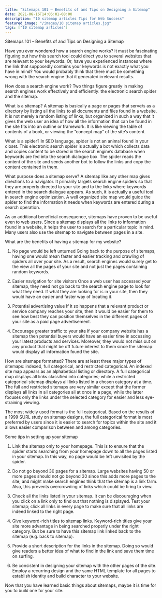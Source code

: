 ```yaml
---
title: "Sitemaps 101 – Benefits of and Tips on Designing a Sitemap"
date: 2021-06-16T14:06:01-08:00
description: "10 sitemap articles Tips for Web Success"
featured_image: "/images/10 sitemap articles.jpg"
tags: ["10 sitemap articles"]
---
```


Sitemaps 101 – Benefits of and Tips on Designing a Sitemap


Have you ever wondered how a search engine works? It must be fascinating figuring out how this search tool could direct you to several websites that are relevant to your keywords. Or, have you experienced instances where the link that supposedly contains your keywords is not exactly what you have in mind? You would probably think that there must be something wrong with the search engine that it generated irrelevant results.

How does a search engine work?
Two things figure greatly in making search engines work effectively and efficiently: the electronic search spider and the sitemap.

What is a sitemap?
A sitemap is basically a page or pages that serve/s as a directory by listing all the links to all documents and files found in a website. It is not merely a random listing of links, but organized in such a way that it gives the web user an idea of how all the information that can be found in the site fits into an outline or framework. It is like viewing the table of contents of a book, or viewing the “concept map” of the site’s content.

What is a spider?
In SEO language, spider is not an animal found in your closet. This electronic search spider is actually a bot which collects data and copies content to be stored in the search engine’s database when keywords are fed into the search dialogue box. The spider reads the content of the site and sends another bot to follow the links and copy the content contained in them. 

What purpose does a sitemap serve?
A sitemap like any other map gives directions to a navigator. It primarily targets search engine spiders so that they are properly directed to your site and to the links where keywords entered in the search dialogue appears.  As such, it is actually a useful tool in search engine optimization. A well organized site map would guide the spider to find the information it needs when keywords are entered during a search operation. 

As an additional beneficial consequence, sitemaps have proven to be useful even to web users. Since a sitemap displays all the links to information found in a website, it helps the user to search for a particular topic in mind. Many users also use the sitemap to navigate between pages in a site.

What are the benefits of having a sitemap for my website?

1.	No page would be left unturned
Going back to the purpose of sitemaps, having one would mean faster and easier tracking and crawling of spiders all over your site. As a result, search engines would surely get to the view all the pages of your site and not just the pages containing random keywords. 

2.	Easier navigation for site visitors
Once a web user has accessed your sitemap, they need not go back to the search engine page to look for what they need. If what they are looking for is in your site, then they would have an easier and faster way of locating it.

3.	Potential advertising value
If it so happens that a relevant product or service company reaches your site, then it would be easier for them to see how best they can position themselves in the different pages of your site as a paid page advertisement.

4.	Encourage greater traffic to your site
If your company website has a sitemap then potential buyers would have an easier time in accessing your latest products and services. Moreover, they would not miss out on any product that might be off future interest to them since the sitemap would display all information found the site.

How are sitemaps formatted?
There are at least three major types of sitemaps: indexed, full categorical, and restricted categorical. An indexed site map appears as an alphabetical listing or directory.
A full categorical map displays all links classified into categories; while a restricted categorical sitemap displays all links listed in a chosen category at a time. The full and restricted sitemaps are very similar except that the former displays all links in all categories all at once in a page, while the latter focuses only the links under the selected category for easier and less eye-straining viewing.

The most widely used format is the full categorical. Based on the results of a 1999 SURL study on sitemap designs, the full categorical format is most preferred by users since it is easier to search for topics within the site and it allows easier comparison between and among categories.

Some tips in setting up your sitemap

1.	Link the sitemap only to your homepage.
This is to ensure that the spider starts searching from your homepage down to all the pages listed in your sitemap. In this way, no page would be left unvisited by the spider.

2.	Do not go beyond 30 pages for a sitemap.
Large websites having 50 or more pages should not go beyond 30 since this adds more pages to the site, and might make search engines think that the sitemap is a link farm. Also, this prevents overcrowding of links which could be tiring to view.

3.	Check all the links listed in your sitemap.
It can be discouraging when you click on a link only to find out that nothing is displayed. Test your sitemap; click all links in every page to make sure that all links are indeed linked to the right page.

4.	Give keyword-rich titles to sitemap links.
Keyword-rich titles give your site more advantage in being searched properly under the right category. But be sure to have this sitemap link linked back to the sitemap (e.g. back to sitemap).

5.	Provide a short description for the links in the sitemap.
Doing so would give readers a better idea of what to find in the link and save them time on surfing.

6.	Be consistent in designing your sitemap with the other pages of the site.
Employ a recurring design and the same HTML template for all pages to establish identity and build character to your website.

Now that you have learned basic things about sitemaps, maybe it is time for you to build one for your site.


